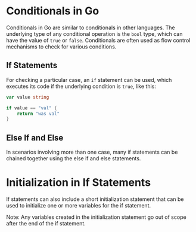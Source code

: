 # Conditionals in Go

Conditionals in Go are similar to conditionals in other languages. The underlying type of any conditional operation is the `bool` type, which can have the value of `true` or `false`. Conditionals are often used as flow control mechanisms to check for various conditions.

## If Statements

For checking a particular case, an `if` statement can be used, which executes its code if the underlying condition is `true`, like this:

```go
var value string

if value == "val" {
    return "was val"
}
```

## Else If and Else
In scenarios involving more than one case, many if statements can be chained together using the else if and else statements.

# Initialization in If Statements
If statements can also include a short initialization statement that can be used to initialize one or more variables for the if statement.

Note: Any variables created in the initialization statement go out of scope after the end of the if statement.